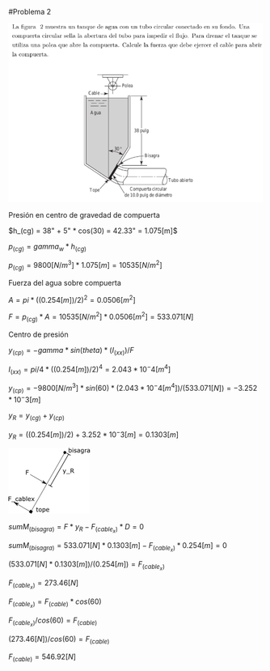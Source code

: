 #Problema 2

![](p2.png)

Presión en centro de gravedad de compuerta

$h_(cg) = 38" + 5" * cos(30) = 42.33" = 1.075[m]$

$p_(cg) = gamma_w * h_(cg)$

$p_(cg) = 9800[N/m^3] * 1.075[m] = 10535[N/m^2]$

Fuerza del agua sobre compuerta

$A = pi * ((0.254[m])/2)^2 = 0.0506[m^2]$

$F = p_(cg) * A = 10535[N/m^2] * 0.0506[m^2] = 533.071[N]$

Centro de presión

$y_(cp) = -gamma * sin(theta) * (I_(x x)) / F$

$I_(x x) = pi / 4 * ((0.254[m])/2)^4 = 2.043 * 10^-4 [m^4]$

$y_(cp) = -9800[N/m^3] * sin(60) * (2.043 * 10^-4 [m^4]) / (533.071[N]) = -3.252 * 10^-3 [m]$

$y_R = y_(cg) + y_(cp)$

$y_R = ((0.254[m])/2) + 3.252 * 10^-3 [m] = 0.1303[m]$

![](dcl.png)

$sumM_(bisagra) = F * y_R - F_(cabl e_x) * D = 0$

$sumM_(bisagra) = 533.071[N] * 0.1303[m] - F_(cabl e_x) * 0.254[m] = 0$

$(533.071[N] * 0.1303[m]) / (0.254[m]) = F_(cabl e_x)$

$F_(cabl e_x) = 273.46[N]$

$F_(cabl e_x) = F_(cabl e) * cos(60)$

$F_(cabl e_x) / cos(60) = F_(cabl e)$

$(273.46[N]) / cos(60) = F_(cabl e)$

$F_(cabl e) = 546.92[N]$
